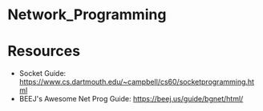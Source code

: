 # Network_Programming

# Resources

- Socket Guide: https://www.cs.dartmouth.edu/~campbell/cs60/socketprogramming.html
- BEEJ's Awesome Net Prog Guide: https://beej.us/guide/bgnet/html/

